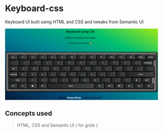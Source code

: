 # Keyboard-css
Keyboard UI built using HTML and CSS and tweaks from Semantic UI


![Screenshot](https://raw.githubusercontent.com/shubambhasin/Keyboard-css/main/Screenshot%20(222).png)

## Concepts used

> HTML, CSS and Semanitc UI ( for grids )
